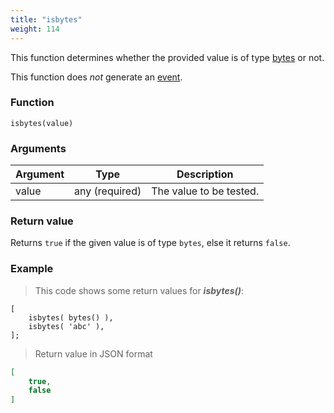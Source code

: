 ```yaml
---
title: "isbytes"
weight: 114
---
```


This function determines whether the provided value is of type [bytes](../../data-types/bytes) or not.

This function does *not* generate an [event](../../overview/events).

### Function

`isbytes(value)`

### Arguments

Argument | Type | Description
-------- | ---- | -----------
value | any (required) | The value to be tested.

### Return value

Returns `true` if the given value is of type `bytes`,  else it returns `false`.

### Example

> This code shows some return values for ***isbytes()***:

```thingsdb,json_response
[
    isbytes( bytes() ),
    isbytes( 'abc' ),
];
```

> Return value in JSON format

```json
[
    true,
    false
]
```
